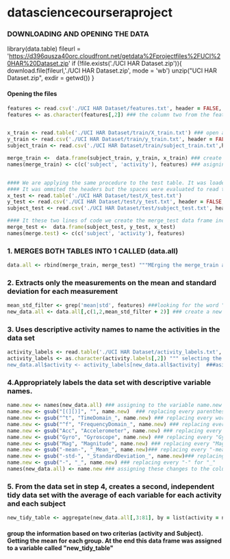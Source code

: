 # datasciencecourseraproject

### DOWNLOADING AND OPENING THE DATA
library(data.table) 
fileurl = 'https://d396qusza40orc.cloudfront.net/getdata%2Fprojectfiles%2FUCI%20HAR%20Dataset.zip'
if (!file.exists('./UCI HAR Dataset.zip')){
  download.file(fileurl,'./UCI HAR Dataset.zip', mode = 'wb')
  unzip("UCI HAR Dataset.zip", exdir = getwd())
}

#### Opening the files

```ruby
features <- read.csv('./UCI HAR Dataset/features.txt', header = FALSE, sep = ' ') ### open and store the table "feature.txt" in a variable called "feature" without taking the header and the spaces as a parameter to read the table
features <- as.character(features[,2]) ### the column two from the features tables is converte to a character and it is stored in a variable called "feature"


x_train <- read.table('./UCI HAR Dataset/train/X_train.txt') ### open and store the table "X_train.txt" in a variable called "x_train" without taking the header and the spaces as a parameter to read the table
y_train <- read.csv('./UCI HAR Dataset/train/y_train.txt', header = FALSE, sep = ' ') ### open and store the table "y_train.txt" in a variable called "y_train" without taking the header and the spaces as a parameter to read the table
subject_train <- read.csv('./UCI HAR Dataset/train/subject_train.txt',header = FALSE, sep = ' ') ### open and store the table "subject_train.txt" in a variable called "subject_train" without taking the header and the spaces as a parameter to read the table

merge_train <-  data.frame(subject_train, y_train, x_train) ### create a data frame with the x_train, y_train and subject_train tables. This is stored in a variable called merge_traing
names(merge_train) <- c(c('subject', 'activity'), features) ### asigning the name of the colums of the merge_train data frame. For the first two and the other with the previous leaded table "features"


#### We are applying the same procedure to the test table. It was loaded the X_test.txt, y_test.txt and subject_test.txt and stored in the variables shown below.
#### It was ommited the headers but the spaces were evaluated to read the tables involved.
x_test <- read.table('./UCI HAR Dataset/test/X_test.txt')
y_test <- read.csv('./UCI HAR Dataset/test/y_test.txt', header = FALSE, sep = ' ')
subject_test <- read.csv('./UCI HAR Dataset/test/subject_test.txt', header = FALSE, sep = ' ')

#### It these two lines of code we create the merge_test data frame including the three loaded files and assing the names of the columns.
merge_test <-  data.frame(subject_test, y_test, x_test)
names(merge.test) <- c(c('subject', 'activity'), features)
```

### 1. MERGES BOTH TABLES INTO 1 CALLED (data.all)

```ruby
data.all <- rbind(merge_train, merge_test) """MErging the merge_train and merge_test data frames into a new one called "data.all"
```

### 2. Extracts only the measurements on the mean and standard deviation for each measurement
```ruby
mean_std_filter <- grep('mean|std', features) ###looking for the word "mean" or "std" in the features one and assigning it to a variable called mean_std_filter.
new_data.all <- data.all[,c(1,2,mean_std_filter + 2)] ### create a new table called "new_data.all" with the columns filtered in the previous code line.
```

### 3. Uses descriptive activity names to name the activities in the data set
```ruby
activity_labels <- read.table('./UCI HAR Dataset/activity_labels.txt', header = FALSE) ### open and store the table "activity_labels.txt" in a variable called "activity_labels" without taking the header and the spaces as a parameter to read the table
activity_labels <- as.character(activity.labels[,2]) """ selecting the second column of the table and converting it into a character one. It is stored in a variable called activity_labels
new_data.all$activity <- activity_labels[new_data.all$activity]  ###asigning to the column "activity of the new_data.all the description of the activities.
```

### 4.Appropriately labels the data set with descriptive variable names.
```ruby
name.new <- names(new_data.all) ### assigning to the variable name.new the names of the columns of the table "new_data.all".
name.new <- gsub("[(][)]", "", name.new)  ### replacing every parenthesis for nothing
name.new <- gsub("^t", "TimeDomain_", name.new) ### replacing every word that starts by "t" for "TimeDomain_"
name.new <- gsub("^f", "FrequencyDomain_", name.new) ### replacing every word that starts by "f" for "FrequencyDomain_"
name.new <- gsub("Acc", "Accelerometer", name.new) ### replacing every "Acc" for "Accelerometer"
name.new <- gsub("Gyro", "Gyroscope", name.new) ### replacing every "Gyro" for "Gyoscope"
name.new <- gsub("Mag", "Magnitude", name.new) ### replacing every "Mag" for "Magnitude"
name.new <- gsub("-mean-", "_Mean_", name.new)### replacing every "-mean-" for "_Mean_"
name.new <- gsub("-std-", "_StandardDeviation_", name.new)### replacing every "-std-" for "_StandardDeviation_"
name.new <- gsub("-", "_", name.new) ### replacing every "-" for "_"
names(new_data.all) <- name.new ### assigning these changes to the column names of the data frame "new_data.all
```

### 5. From the data set in step 4, creates a second, independent tidy data set with the average of each variable for each activity and each subject
```ruby
new_tidy_table <- aggregate(new_data.all[,3:81], by = list(activity = new.data.all$activity, subject = new_data.all$subject),FUN = mean)
```

#### group the information based on two criterias (activity and Subject). Getting the mean for each group. At the end this data frame was assigned to a variable called "new_tidy_table"
